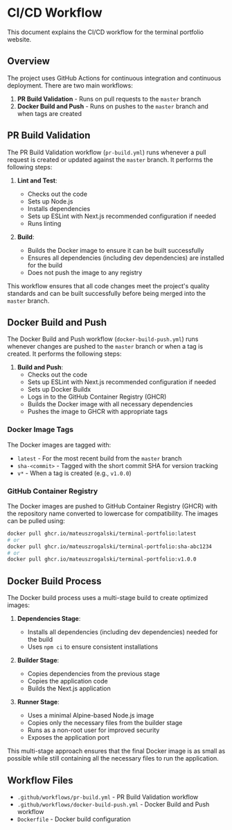 # CI/CD Workflow

This document explains the CI/CD workflow for the terminal portfolio website.

## Overview

The project uses GitHub Actions for continuous integration and continuous deployment. There are two main workflows:

1. **PR Build Validation** - Runs on pull requests to the `master` branch
2. **Docker Build and Push** - Runs on pushes to the `master` branch and when tags are created

## PR Build Validation

The PR Build Validation workflow (`pr-build.yml`) runs whenever a pull request is created or updated against the `master` branch. It performs the following steps:

1. **Lint and Test**:

   - Checks out the code
   - Sets up Node.js
   - Installs dependencies
   - Sets up ESLint with Next.js recommended configuration if needed
   - Runs linting

2. **Build**:
   - Builds the Docker image to ensure it can be built successfully
   - Ensures all dependencies (including dev dependencies) are installed for the build
   - Does not push the image to any registry

This workflow ensures that all code changes meet the project's quality standards and can be built successfully before being merged into the `master` branch.

## Docker Build and Push

The Docker Build and Push workflow (`docker-build-push.yml`) runs whenever changes are pushed to the `master` branch or when a tag is created. It performs the following steps:

1. **Build and Push**:
   - Checks out the code
   - Sets up ESLint with Next.js recommended configuration if needed
   - Sets up Docker Buildx
   - Logs in to the GitHub Container Registry (GHCR)
   - Builds the Docker image with all necessary dependencies
   - Pushes the image to GHCR with appropriate tags

### Docker Image Tags

The Docker images are tagged with:

- `latest` - For the most recent build from the `master` branch
- `sha-<commit>` - Tagged with the short commit SHA for version tracking
- `v*` - When a tag is created (e.g., `v1.0.0`)

### GitHub Container Registry

The Docker images are pushed to GitHub Container Registry (GHCR) with the repository name converted to lowercase for compatibility. The images can be pulled using:

```bash
docker pull ghcr.io/mateuszrogalski/terminal-portfolio:latest
# or
docker pull ghcr.io/mateuszrogalski/terminal-portfolio:sha-abc1234
# or
docker pull ghcr.io/mateuszrogalski/terminal-portfolio:v1.0.0
```

## Docker Build Process

The Docker build process uses a multi-stage build to create optimized images:

1. **Dependencies Stage**:

   - Installs all dependencies (including dev dependencies) needed for the build
   - Uses `npm ci` to ensure consistent installations

2. **Builder Stage**:

   - Copies dependencies from the previous stage
   - Copies the application code
   - Builds the Next.js application

3. **Runner Stage**:
   - Uses a minimal Alpine-based Node.js image
   - Copies only the necessary files from the builder stage
   - Runs as a non-root user for improved security
   - Exposes the application port

This multi-stage approach ensures that the final Docker image is as small as possible while still containing all the necessary files to run the application.

## Workflow Files

- `.github/workflows/pr-build.yml` - PR Build Validation workflow
- `.github/workflows/docker-build-push.yml` - Docker Build and Push workflow
- `Dockerfile` - Docker build configuration
